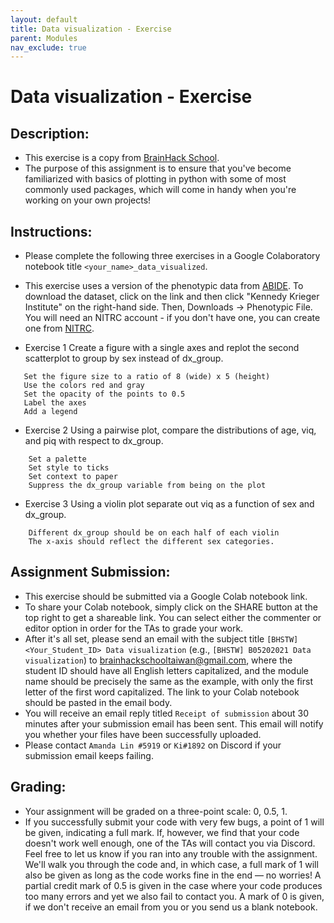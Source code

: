 ```yaml
---
layout: default
title: Data visualization - Exercise
parent: Modules
nav_exclude: true
---
```


# Data visualization - Exercise

## Description:

- This exercise is a copy from [BrainHack School](https://school-brainhack.github.io/modules/python_visualization/).
- The purpose of this assignment is to ensure that you've become familiarized with basics of plotting in python with some of most commonly used packages, which will come in handy when you're working on your own projects!

## Instructions:

- Please complete the following three exercises in a Google Colaboratory notebook title `<your_name>_data_visualized`.
- This exercise uses a version of the phenotypic data from [ABIDE](http://fcon_1000.projects.nitrc.org/indi/abide/abide_II.html). To download the dataset, click on the link and then click "Kennedy Krieger Institute" on the right-hand side. Then, Downloads -> Phenotypic File. You will need an NITRC account - if you don't have one, you can create one from [NITRC](https://www.nitrc.org/account/register.php).

- Exercise 1 Create a figure with a single axes and replot the second scatterplot to group by sex instead of dx_group.
```
   Set the figure size to a ratio of 8 (wide) x 5 (height)
   Use the colors red and gray
   Set the opacity of the points to 0.5
   Label the axes
   Add a legend
```
- Exercise 2 Using a pairwise plot, compare the distributions of age, viq, and piq with respect to dx_group.
```
    Set a palette
    Set style to ticks
    Set context to paper
    Suppress the dx_group variable from being on the plot
```
- Exercise 3 Using a violin plot separate out viq as a function of sex and dx_group.
```
    Different dx_group should be on each half of each violin
    The x-axis should reflect the different sex categories.
```

## Assignment Submission:

- This exercise should be submitted via a Google Colab notebook link. 
- To share your Colab notebook, simply click on the SHARE button at the top right to get a shareable link. You can select either the commenter or editor option in order for the TAs to grade your work.
- After it's all set, please send an email with the subject title `[BHSTW] <Your_Student_ID> Data visualization` (e.g., `[BHSTW] B05202021 Data visualization`) to brainhackschooltaiwan@gmail.com, where the student ID should have all English letters capitalized, and the module name should be precisely the same as the example, with only the first letter of the first word capitalized. The link to your Colab notebook should be pasted in the email body.
- You will receive an email reply titled `Receipt of submission` about 30 minutes after your submission email has been sent. This email will notify you whether your files have been successfully uploaded.
- Please contact `Amanda Lin #5919` or `Ki#1892` on Discord if your submission email keeps failing.

## Grading:

- Your assignment will be graded on a three-point scale: 0, 0.5, 1. 
- If you successfully submit your code with very few bugs, a point of 1 will be given, indicating a full mark. If, however, we find that your code doesn't work well enough, one of the TAs will contact you via Discord. Feel free to let us know if you ran into any trouble with the assignment. We'll walk you through the code and, in which case, a full mark of 1 will also be given as long as the code works fine in the end — no worries! A partial credit mark of 0.5 is given in the case where your code produces too many errors and yet we also fail to contact you. A mark of 0 is given, if we don't receive an email from you or you send us a blank notebook.
